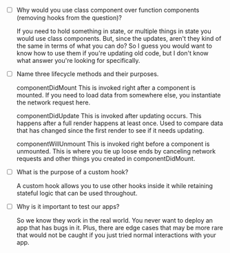 - [ ] Why would you use class component over function components (removing hooks from the question)?

    If you need to hold something in state, or multiple things in state you would use class components. But, since the updates, aren't they kind of the same in terms of what you can do? So I guess you would want to know how to use them if you're updating old code, but I don't know what answer you're looking for specifically.

- [ ] Name three lifecycle methods and their purposes.

    componentDidMount
    This is invoked right after a component is mounted. If you need to load data from somewhere else, you instantiate the network request here.

    componentDidUpdate
    This is invoked after updating occurs. This happens after a full render happens at least once. Used to compare data that has changed since the first render to see if it needs updating. 

    componentWillUnmount
    This is invoked right before a component is unmounted. This is where you tie up loose ends by canceling network requests and other things you created in componentDidMount.

- [ ] What is the purpose of a custom hook?

    A custom hook allows you to use other hooks inside it while retaining stateful logic that can be used throughout. 

- [ ] Why is it important to test our apps?

    So we know they work in the real world. You never want to deploy an app that has bugs in it. Plus, there are edge cases that may be more rare that would not be caught if you just tried normal interactions with your app. 